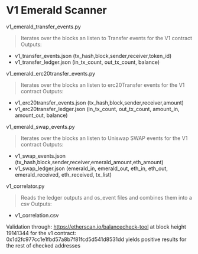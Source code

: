 # V1 Emerald Scanner

v1_emerald_transfer_events.py
> Iterates over the blocks an listen to Transfer events for the V1 contract
> Outputs: 
- v1_transfer_events.json 
(tx_hash,block,sender,receiver,token_id)
- v1_transfer_ledger.json
(in_tx_count, out_tx_count, balance)

v1_emerald_erc20transfer_events.py
> Iterates over the blocks an listen to erc20Transfer events for the V1 contract
> Outputs: 
- v1_erc20transfer_events.json 
(tx_hash,block,sender,receiver,amount)
- v1_erc20transfer_ledger.json 
(in_tx_count, out_tx_count, amount_in, amount_out, balance)

v1_emerald_swap_events.py
> Iterates over the blocks an listen to Uniswap SWAP events for the V1 contract
> Outputs: 
- v1_swap_events.json 
(tx_hash,block,sender,receiver,emerald_amount,eth_amount)
- v1_swap_ledger.json
(emerald_in, emerald_out, eth_in, eth_out, emerald_received, eth_received, tx_list)

v1_correlator.py
> Reads the ledger outputs and os_event files and combines them into a csv
> Outputs:
- v1_correlation.csv

Validation through:
https://etherscan.io/balancecheck-tool
at block height 19141344 for the v1 contract: 0x1d2fc977cc1e1fbd57a8b7f81fcd5d541d8531dd
yields positive results for the rest of checked addresses